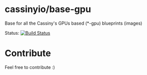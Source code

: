 # cassinyio/base-gpu
Base for all the Cassiny's GPUs based (*-gpu) blueprints (images)

Status: [![Build Status](https://travis-ci.org/cassinyio/base-gpu.svg?branch=master)](https://travis-ci.org/cassinyio/base-gpu)

# Contribute
Feel free to contribute :)

